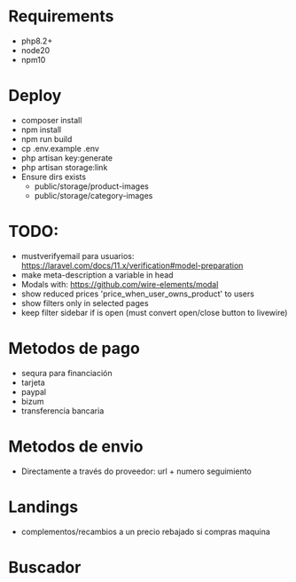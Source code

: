 # Requirements
 - php8.2+
 - node20
 - npm10

# Deploy
 - composer install
 - npm install
 - npm run build
 - cp .env.example .env
 - php artisan key:generate
 - php artisan storage:link
 - Ensure dirs exists
   - public/storage/product-images
   - public/storage/category-images

 # TODO:
  - mustverifyemail para usuarios: https://laravel.com/docs/11.x/verification#model-preparation
  - make meta-description a variable in head
  - Modals with: https://github.com/wire-elements/modal
  - show reduced prices 'price_when_user_owns_product' to users
  - show filters only in selected pages
  - keep filter sidebar if is open (must convert open/close button to livewire)

  # Metodos de pago
  - sequra para financiación
  - tarjeta
  - paypal
  - bizum
  - transferencia bancaria

  # Metodos de envio
  - Directamente a través do proveedor: url + numero seguimiento

  # Landings
  - complementos/recambios a un precio rebajado si compras maquina

  # Buscador

